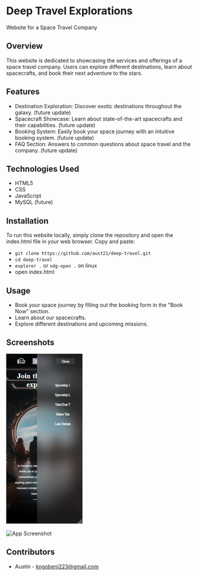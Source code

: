 
# Deep Travel Explorations

Website for a Space Travel Company

## Overview
This website is dedicated to showcasing the services and offerings of a space travel company. Users can explore different destinations, learn about spacecrafts, and book their next adventure to the stars.

## Features
- Destination Exploration: Discover exotic destinations throughout the galaxy. (future update)
- Spacecraft Showcase: Learn about state-of-the-art spacecrafts and their capabilities. (future update)
- Booking System: Easily book your space journey with an intuitive booking system. (future update)
- FAQ Section: Answers to common questions about space travel and the company. (future update)

## Technologies Used
- HTML5
- CSS
- JavaScript
- MySQL (future)

## Installation
To run this website locally, simply clone the repository and open the index.html file in your web browser. Copy and paste:

- `git clone https://github.com/aust21/deep-travel.git`
- `cd deep-travel`
- `explorer .` or `xdg-open .` on linux
- open index.html

## Usage
- Book your space journey by filling out the booking form in the "Book Now" section.
- Learn about our spacecrafts.
- Explore different destinations and upcoming missions.

## Screenshots

![mobile-image](assets/readmeImages/Capture.PNG)

![App Screenshot](https://via.placeholder.com/468x300?text=App+Screenshot+Here)

## Contributors
- Austin - kngobeni223@gmail.com
